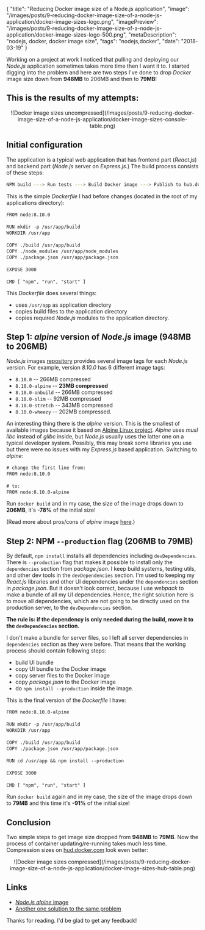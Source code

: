 {
    "title": "Reducing Docker image size of a Node.js application",
    "image": "/images/posts/9-reducing-docker-image-size-of-a-node-js-application/docker-image-sizes-logo.png",
    "imagePreview": "/images/posts/9-reducing-docker-image-size-of-a-node-js-application/docker-image-sizes-logo-500.png",
    "metaDescription": "nodejs, docker, docker image size",
    "tags": "nodejs,docker",
    "date": "2018-03-19"
}

<!-- preview -->

Working on a project at work I noticed that pulling and deploying our _Node.js_ application sometimes takes
more time then I want it to.
I started digging into the problem and here are two steps I've done to drop _Docker_ image size
down from **948MB** to 206MB and then to **79MB**!

<!-- /preview -->

## This is the results of my attempts:

<center>
![Docker image sizes uncompressed](/images/posts/9-reducing-docker-image-size-of-a-node-js-application/docker-image-sizes-console-table.png)
</center>

## Initial configuration

The application is a typical web application that has frontend part (_React.js_) and backend part
(_Node.js_ server on _Express.js_.)
The build process consists of these steps:
```bash
NPM build ---> Run tests ---> Build Docker image ---> Publish to hub.docker.com
```

This is the simple _Dockerfile_ I had before changes (located in the root of my applications directory):

```docker
FROM node:8.10.0

RUN mkdir -p /usr/app/build
WORKDIR /usr/app

COPY ./build /usr/app/build
COPY ./node_modules /usr/app/node_modules
COPY ./package.json /usr/app/package.json

EXPOSE 3000

CMD [ "npm", "run", "start" ]
```

This _Dockerfile_ does several things:
- uses `/usr/app` as application directory
- copies build files to the application directory
- copies required _Node.js_ modules to the application directory.

## Step 1: _alpine_ version of _Node.js_ image (948MB to 206MB)

_Node.js_ images [repository](https://hub.docker.com/_/node/) provides several image tags for each _Node.js_ version.
For example, version _8.10.0_ has 6 different image tags:
- `8.10.0` -- 266MB compressed
- `8.10.0-alpine` -- **23MB compressed**
- `8.10.0-onbuild` -- 266MB compressed
- `8.10.0-slim` -- 92MB compressed
- `8.10.0-stretch` -- 343MB compressed
- `8.10.0-wheezy` -- 202MB compressed.

An interesting thing there is the _alpine_ version.
This is the smallest of available images because it based on [Alpine Linux project](https://alpinelinux.org/).
_Alpine_ uses _musl libc_ instead of _glibc_ inside, but _Node.js_ usually uses the latter one on a typical developer system.
Possibly, this may break some libraries you use but there were no issues with my _Express.js_ based application.
Switching to _alpine_:

```docker
# change the first line from:
FROM node:8.10.0

# to:
FROM node:8.10.0-alpine
```

Run `docker build` and in my case, the size of the image drops down to **206MB**, it's **-78%** of the initial size!

(Read more about pros/cons of _alpine_ image [here](https://github.com/nodejs/docker-node#nodealpine).)

## Step 2: NPM `--production` flag (206MB to 79MB)

By default, `npm install` installs all dependencies including `devDependencies`.
There is `--production` flag that makes it possible to install only the `dependencies` section from _package.json_.
I keep build systems, testing utils, and other dev tools in the `devDependencies` section.
I'm used to keeping my _React.js_ libraries and other UI dependencies under the `dependencies`
section in _package.json_.
But it doesn't look correct, because I use _webpack_ to make a bundle of all my UI dependencies.
Hence, the right solution here is to move all dependencies, which are not going to be directly used
on the production server, to the `devDependencies` section.

**The rule is: if the dependency is only needed during the build, move it to the `devDependencies` section.**

I don't make a bundle for server files, so I left all server dependencies in `dependencies` section as they were before.
That means that the working process should contain following steps:
- build UI bundle
- copy UI bundle to the Docker image
- copy server files to the Docker image
- copy _package.json_ to the Docker image
- do `npm install --production` inside the image.

This is the final version of the _Dockerfile_ I have:

```docker
FROM node:8.10.0-alpine

RUN mkdir -p /usr/app/build
WORKDIR /usr/app

COPY ./build /usr/app/build
COPY ./package.json /usr/app/package.json

RUN cd /usr/app && npm install --production

EXPOSE 3000

CMD [ "npm", "run", "start" ]
```

Run `docker build` again and in my case, the size of the image drops down to **79MB**
and this time it's **-91%** of the initial size!

## Conclusion

Two simple steps to get image size dropped from **948MB** to **79MB**.
Now the process of container updating/re-running takes much less time.
Compression sizes on [hud.docker.com](https://hub.docker.com/r/nexenta/nedgeui/tags/) look even better:

<center>
![Docker image sizes compressed](/images/posts/9-reducing-docker-image-size-of-a-node-js-application/docker-image-sizes-hub-table.png)
</center>

## Links
- [_Node.js_ _alpine_ image](https://github.com/nodejs/docker-node#nodealpine)
- [Another one solution to the same problem](https://medium.com/@iamnayr/a-multi-part-analysis-of-node-docker-image-sizes-using-yarn-vs-traditional-npm-2c20f034c08f)

Thanks for reading. I'd be glad to get any feedback!
